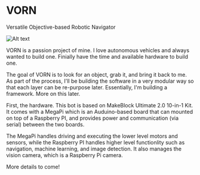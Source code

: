 # VORN 
Versatile Objective-based Robotic Navigator 

![Alt text](/VORN-in-action.gif?raw=true "VORN in action!")

VORN is a passion project of mine.  I love autonomous vehicles and always wanted to build one.  Finially have the time and available hardware to build one.

The goal of VORN is to look for an object, grab it, and bring it back to me.  As part of the process, I'll be building the software in a very modular way so that each layer can be re-purpose later.  Essentially, I'm building a framework.  More on this later.

First, the hardware.  This bot is based on MakeBlock Ultimate 2.0 10-in-1 Kit.  It comes with a MegaPi which is an Auduino-based board that can mounted on top of a Raspberry PI, and provides power and communication (via serial) between the two boards.

The MegaPi handles driving and executing the lower level motors and sensors, while the Raspberry PI handles higher level functionlity such as navigation, machine learning, and image detection. It also manages the vision camera, which is a Raspberry Pi camera.

More details to come!